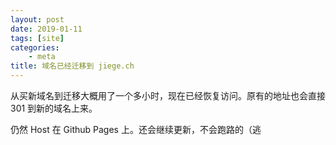 ```yaml
---
layout: post
date: 2019-01-11
tags: [site]
categories:
    - meta
title: 域名已经迁移到 jiege.ch
---
```


从买新域名到迁移大概用了一个多小时，现在已经恢复访问。原有的地址也会直接 301 到新的域名上来。

仍然 Host 在 Github Pages 上。还会继续更新，不会跑路的（逃